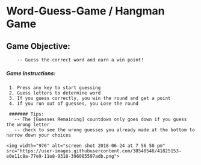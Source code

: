 # Word-Guess-Game / Hangman Game

## Game Objective: 
```
    -- Guess the correct word and earn a win point! 
 ```
##### Game Instructions: 
 ```  
  1. Press any key to start guessing
  2. Guess letters to determine word 
  3. If you guess correctly, you win the round and get a point
  4. If you run out of guesses, you Lose the round
  
  ####### Tips: 
    -- The [Guesses Remaining] countdown only goes down if you guess the wrong letter
    -- check to see the wrong guesses you already made at the bottom to narrow down your choices
 ```
  
 ``` 
 <img width="976" alt="screen shot 2018-06-24 at 7 56 50 pm" src="https://user-images.githubusercontent.com/38548548/41825153-e0e11c8a-77e9-11e8-9318-396085597adb.png">
```
